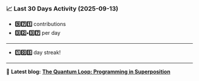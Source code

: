 <!--START_STATS-->
### 📈 Last 30 Days Activity (2025-09-13)  
- **9️⃣7️⃣1️⃣** contributions  
- **3️⃣2️⃣•3️⃣7️⃣** per day
---
- **1️⃣0️⃣5️⃣** day streak!
---
📝 **Latest blog:** [**The Quantum Loop: Programming in Superposition**](https://andriak.com/blog/quantum-loop)
<!--END_STATS-->
